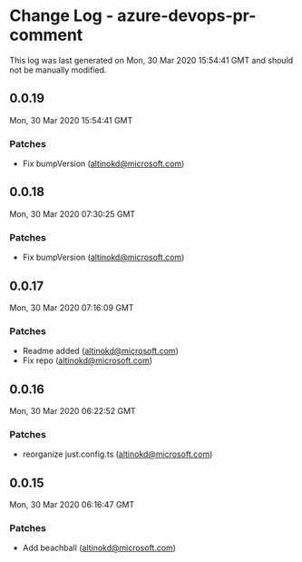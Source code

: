 # Change Log - azure-devops-pr-comment

This log was last generated on Mon, 30 Mar 2020 15:54:41 GMT and should not be manually modified.

## 0.0.19
Mon, 30 Mar 2020 15:54:41 GMT

### Patches

- Fix bumpVersion (altinokd@microsoft.com)
## 0.0.18
Mon, 30 Mar 2020 07:30:25 GMT

### Patches

- Fix bumpVersion (altinokd@microsoft.com)
## 0.0.17
Mon, 30 Mar 2020 07:16:09 GMT

### Patches

- Readme added (altinokd@microsoft.com)
- Fix repo (altinokd@microsoft.com)
## 0.0.16
Mon, 30 Mar 2020 06:22:52 GMT

### Patches

- reorganize just.config.ts (altinokd@microsoft.com)
## 0.0.15
Mon, 30 Mar 2020 06:16:47 GMT

### Patches

- Add beachball (altinokd@microsoft.com)